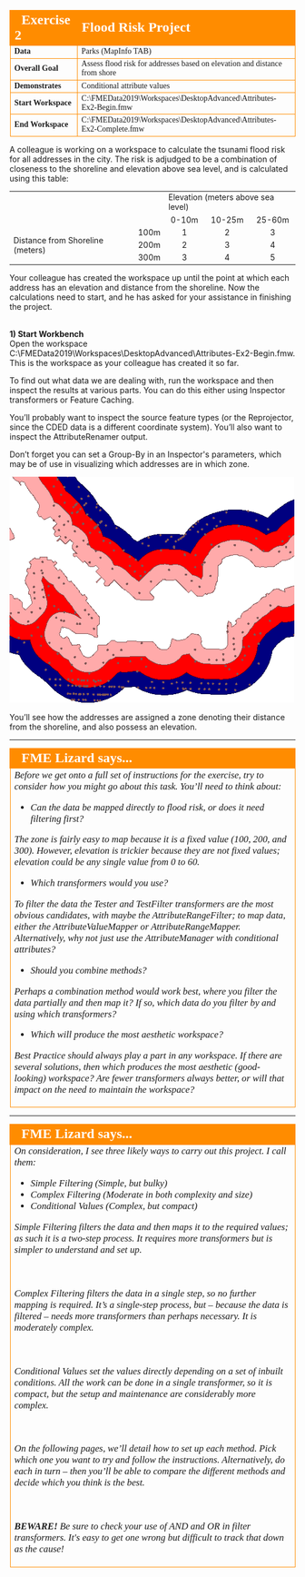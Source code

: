 <!--Exercise Section-->


<table style="border-spacing: 0px;border-collapse: collapse;font-family:serif">
<tr>
<td style="vertical-align:middle;background-color:darkorange;border: 2px solid darkorange">
<i class="fa fa-cogs fa-lg fa-pull-left fa-fw" style="color:white;padding-right: 12px;vertical-align:text-top"></i>
<span style="color:white;font-size:x-large;font-weight: bold">Exercise 2</span>
</td>
<td style="border: 2px solid darkorange;background-color:darkorange;color:white">
<span style="color:white;font-size:x-large;font-weight: bold">Flood Risk Project</span>
</td>
</tr>

<tr>
<td style="border: 1px solid darkorange; font-weight: bold">Data</td>
<td style="border: 1px solid darkorange">Parks (MapInfo TAB)</td>
</tr>

<tr>
<td style="border: 1px solid darkorange; font-weight: bold">Overall Goal</td>
<td style="border: 1px solid darkorange">Assess flood risk for addresses based on elevation and distance from shore</td>
</tr>

<tr>
<td style="border: 1px solid darkorange; font-weight: bold">Demonstrates</td>
<td style="border: 1px solid darkorange">Conditional attribute values</td>
</tr>

<tr>
<td style="border: 1px solid darkorange; font-weight: bold">Start Workspace</td>
<td style="border: 1px solid darkorange">C:\FMEData2019\Workspaces\DesktopAdvanced\Attributes-Ex2-Begin.fmw</td>
</tr>

<tr>
<td style="border: 1px solid darkorange; font-weight: bold">End Workspace</td>
<td style="border: 1px solid darkorange">C:\FMEData2019\Workspaces\DesktopAdvanced\Attributes-Ex2-Complete.fmw</td>
</tr>

</table>


A colleague is working on a workspace to calculate the tsunami flood risk for all addresses in the city. The risk is adjudged to be a combination of closeness to the shoreline and elevation above sea level, and is calculated using this table:

<table>
<tr><td></td><td></td><td colspan="3">Elevation (meters above sea level)</td></tr>
<tr><td></td><td></td><td align="center">0-10m</td><td align="center">10-25m</td><td align="center">25-60m</td></tr>
<tr><td rowspan="3">Distance from Shoreline (meters)</td><td align="center">100m</td><td align="center">1</td><td align="center">2</td><td align="center">3</td></tr>
<tr><td align="center">200m</td><td align="center">2</td><td align="center">3</td><td align="center">4</td></tr>
<tr><td align="center">300m</td><td align="center">3</td><td align="center">4</td><td align="center">5</td></tr>
</table>

Your colleague has created the workspace up until the point at which each address has an elevation and distance from the shoreline. Now the calculations need to start, and he has asked for your assistance in finishing the project.


<br>**1) Start Workbench**
<br>Open the workspace C:\FMEData2019\Workspaces\DesktopAdvanced\Attributes-Ex2-Begin.fmw. This is the workspace as your colleague has created it so far.

To find out what data we are dealing with, run the workspace and then inspect the results at various parts. You can do this either using Inspector transformers or Feature Caching.

You’ll probably want to inspect the source feature types (or the Reprojector, since the CDED data is a different coordinate system). You’ll also want to inspect the AttributeRenamer output.

Don’t forget you can set a Group-By in an Inspector's parameters, which may be of use in visualizing which addresses are in which zone.

![](./Images/Img1.218.Ex2.InitialDataProcessed.png)

You’ll see how the addresses are assigned a zone denoting their distance from the shoreline, and also possess an elevation.

---

<!--Person X Says Section-->

<table style="border-spacing: 0px">
<tr>
<td style="vertical-align:middle;background-color:darkorange;border: 2px solid darkorange">
<i class="fa fa-quote-left fa-lg fa-pull-left fa-fw" style="color:white;padding-right: 12px;vertical-align:text-top"></i>
<span style="color:white;font-size:x-large;font-weight: bold;font-family:serif">FME Lizard says...</span>
</td>
</tr>

<tr>
<td style="border: 1px solid darkorange">
<span style="font-family:serif; font-style:italic; font-size:larger">
Before we get onto a full set of instructions for the exercise, try to consider how you might go about this task. You’ll need to think about:

<ul><li>Can the data be mapped directly to flood risk, or does it need filtering first?</li></ul>

The zone is fairly easy to map because it is a fixed value (100, 200, and 300). However, elevation is trickier because they are not fixed values; elevation could be any single value from 0 to 60.

<ul><li>Which transformers would you use?</li></ul>

To filter the data the Tester and TestFilter transformers are the most obvious candidates, with maybe the AttributeRangeFilter; to map data, either the AttributeValueMapper or AttributeRangeMapper.  Alternatively, why not just use the AttributeManager with conditional attributes?

<ul><li>Should you combine methods?</li></ul>

Perhaps a combination method would work best, where you filter the data partially and then map it? If so, which data do you filter by and using which transformers?

<ul><li>Which will produce the most aesthetic workspace?</li></ul>

Best Practice should always play a part in any workspace. If there are several solutions, then which produces the most aesthetic (good-looking) workspace? Are fewer transformers always better, or will that impact on the need to maintain the workspace?
</span>
</td>
</tr>
</table>

---

<!--Person X Says Section-->

<table style="border-spacing: 0px">
<tr>
<td style="vertical-align:middle;background-color:darkorange;border: 2px solid darkorange">
<i class="fa fa-quote-left fa-lg fa-pull-left fa-fw" style="color:white;padding-right: 12px;vertical-align:text-top"></i>
<span style="color:white;font-size:x-large;font-weight: bold;font-family:serif">FME Lizard says...</span>
</td>
</tr>

<tr>
<td style="border: 1px solid darkorange">
<span style="font-family:serif; font-style:italic; font-size:larger">
On consideration, I see three likely ways to carry out this project. I call them:

<ul><li>Simple Filtering (Simple, but bulky)</li>
<li>Complex Filtering (Moderate in both complexity and size)</li>
<li>Conditional Values (Complex, but compact)</li></ul>

Simple Filtering filters the data and then maps it to the required values; as such it is a two-step process. It requires more transformers but is simpler to understand and set up.

<br><br>Complex Filtering filters the data in a single step, so no further mapping is required. It’s a single-step process, but – because the data is filtered – needs more transformers than perhaps necessary. It is moderately complex.

<br><br>Conditional Values set the values directly depending on a set of inbuilt conditions. All the work can be done in a single transformer, so it is compact, but the setup and maintenance are considerably more complex.

<br><br>On the following pages, we’ll detail how to set up each method. Pick which one you want to try and follow the instructions. Alternatively, do each in turn – then you’ll be able to compare the different methods and decide which you think is the best.

<br><br><strong>BEWARE!</strong> Be sure to check your use of AND and OR in filter transformers. It's easy to get one wrong but difficult to track that down as the cause! 
</span>
</td>
</tr>
</table>